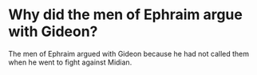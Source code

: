 # Why did the men of Ephraim argue with Gideon?

The men of Ephraim argued with Gideon because he had not called them when he went to fight against Midian.
